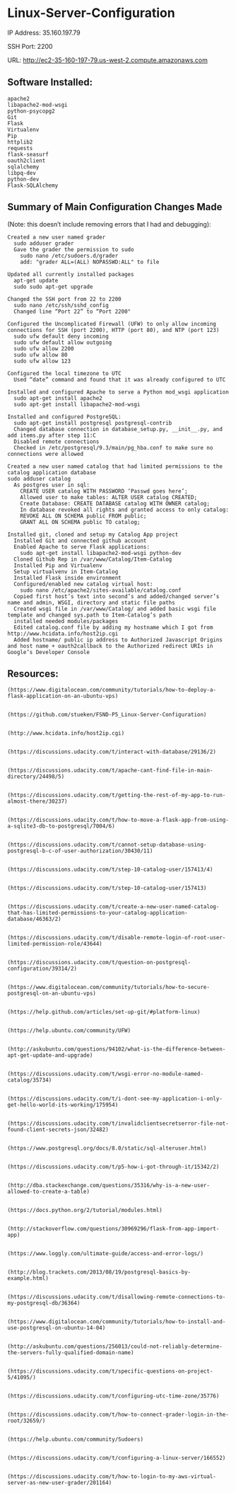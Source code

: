 # Linux-Server-Configuration
IP Address: 35.160.197.79


SSH Port: 2200


URL: http://ec2-35-160-197-79.us-west-2.compute.amazonaws.com


## Software Installed:


	apache2
	libapache2-mod-wsgi
	python-psycopg2
	Git
	Flask
	Virtualenv
	Pip
	httplib2
	requests
	flask-seasurf
	oauth2client
	sqlalchemy
	libpq-dev
	python-dev
	Flask-SQLAlchemy
  
## Summary of Main Configuration Changes Made
(Note: this doesn’t include removing errors that I had and debugging):


	Created a new user named grader
	  sudo adduser grader
	  Gave the grader the permission to sudo
	    sudo nano /etc/sudoers.d/grader
	    add: "grader ALL=(ALL) NOPASSWD:ALL" to file
	    
	Updated all currently installed packages
	  apt-get update
	  sudo sudo apt-get upgrade
	  
	Changed the SSH port from 22 to 2200
	  sudo nano /etc/ssh/sshd_config
	  Changed line “Port 22” to “Port 2200"
	  
	Configured the Uncomplicated Firewall (UFW) to only allow incoming connections for SSH (port 2200), HTTP (port 80), and NTP (port 123)
	  sudo ufw default deny incoming
	  sudo ufw default allow outgoing
	  sudo ufw allow 2200
	  sudo ufw allow 80
	  sudo ufw allow 123
	  
	Configured the local timezone to UTC
	  Used “date” command and found that it was already configured to UTC
	  
	Installed and configured Apache to serve a Python mod_wsgi application
	  sudo apt-get install apache2
	  sudo apt-get install libapache2-mod-wsgi
	  
	Installed and configured PostgreSQL:
	  sudo apt-get install postgresql postgresql-contrib
	  Changed database connection in database_setup.py, __init__.py, and add items.py after step 11:C
	  Disabled remote connections
	  Checked in /etc/postgresql/9.3/main/pg_hba.conf to make sure no connections were allowed
	
	Created a new user named catalog that had limited permissions to the catalog application database
	sudo adduser catalog
	  As postgres user in sql:
	    CREATE USER catalog WITH PASSWORD ‘Passwd goes here’;
	    Allowed user to make tables: ALTER USER catalog CREATED;
	    Create Database: CREATE DATABASE catalog WITH OWNER catalog;
	    In database revoked all rights and granted access to only catalog: 
	    REVOKE ALL ON SCHEMA public FROM public;
	    GRANT ALL ON SCHEMA public TO catalog;
	
	Installed git, cloned and setup my Catalog App project 
	  Installed Git and connected github account
	  Enabled Apache to serve Flask applications:
	    sudo apt-get install libapache2-mod-wsgi python-dev
	  Cloned Github Rep in /var/www/Catalog/Item-Catalog
	  Installed Pip and Virtualenv
	  Setup virtualvenv in Item-Catalog
	  Installed Flask inside environment
	  Configured/enabled new catalog virtual host:
	    sudo nano /etc/apache2/sites-available/catalog.conf
	  Copied first host’s text into second’s and added/changed server’s name and admin, WSGI, directory and static file paths
	  Created wsgi file in /var/www/Catalog/ and added basic wsgi file template and changed sys.path to Item-Catalog’s path
	  installed needed modules/packages
	  Edited catalog.conf file by adding my hostname which I got from http://www.hcidata.info/host2ip.cgi
	  Added hostname/ public ip address to Authorized Javascript Origins and host name + oauth2callback to the Authorized redirect URIs in Google’s Developer Console




## Resources:


	(https://www.digitalocean.com/community/tutorials/how-to-deploy-a-flask-application-on-an-ubuntu-vps)


	(https://github.com/stueken/FSND-P5_Linux-Server-Configuration)


	(http://www.hcidata.info/host2ip.cgi)


	(https://discussions.udacity.com/t/interact-with-database/29136/2)


	(https://discussions.udacity.com/t/apache-cant-find-file-in-main-directory/24498/5)


	(https://discussions.udacity.com/t/getting-the-rest-of-my-app-to-run-almost-there/30237)


	(https://discussions.udacity.com/t/how-to-move-a-flask-app-from-using-a-sqlite3-db-to-postgresql/7004/6)


	(https://discussions.udacity.com/t/cannot-setup-database-using-postgresql-b-c-of-user-authorization/30430/11)


	(https://discussions.udacity.com/t/step-10-catalog-user/157413/4)


	(https://discussions.udacity.com/t/step-10-catalog-user/157413)


	(https://discussions.udacity.com/t/create-a-new-user-named-catalog-that-has-limited-permissions-to-your-catalog-application-database/46363/2)


	(https://discussions.udacity.com/t/disable-remote-login-of-root-user-limited-permission-role/43644)


	(https://discussions.udacity.com/t/question-on-postgresql-configuration/39314/2)


	(https://www.digitalocean.com/community/tutorials/how-to-secure-postgresql-on-an-ubuntu-vps)


	(https://help.github.com/articles/set-up-git/#platform-linux)


	(https://help.ubuntu.com/community/UFW)


	(http://askubuntu.com/questions/94102/what-is-the-difference-between-apt-get-update-and-upgrade)


	(https://discussions.udacity.com/t/wsgi-error-no-module-named-catalog/35734)


	(https://discussions.udacity.com/t/i-dont-see-my-application-i-only-get-hello-world-its-working/175954)


	(https://discussions.udacity.com/t/invalidclientsecretserror-file-not-found-client-secrets-json/32482)


	(https://www.postgresql.org/docs/8.0/static/sql-alteruser.html)


	(https://discussions.udacity.com/t/p5-how-i-got-through-it/15342/2)


	(http://dba.stackexchange.com/questions/35316/why-is-a-new-user-allowed-to-create-a-table)


	(https://docs.python.org/2/tutorial/modules.html)


	(http://stackoverflow.com/questions/30969296/flask-from-app-import-app)


	(https://www.loggly.com/ultimate-guide/access-and-error-logs/)


	(http://blog.trackets.com/2013/08/19/postgresql-basics-by-example.html)


	(https://discussions.udacity.com/t/disallowing-remote-connections-to-my-postgresql-db/36364)


	(https://www.digitalocean.com/community/tutorials/how-to-install-and-use-postgresql-on-ubuntu-14-04)


	(http://askubuntu.com/questions/256013/could-not-reliably-determine-the-servers-fully-qualified-domain-name)


	(https://discussions.udacity.com/t/specific-questions-on-project-5/41095/)


	(https://discussions.udacity.com/t/configuring-utc-time-zone/35776)


	(https://discussions.udacity.com/t/how-to-connect-grader-login-in-the-root/32659/)


	(https://help.ubuntu.com/community/Sudoers)


	(https://discussions.udacity.com/t/configuring-a-linux-server/166552)


	(https://discussions.udacity.com/t/how-to-login-to-my-aws-virtual-server-as-new-user-grader/201164)




